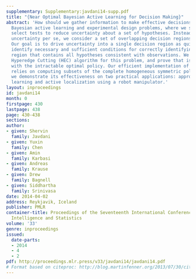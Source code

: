 ```yaml
---
supplementary: Supplementary:javdani14-supp.pdf
title: "{Near Optimal Bayesian Active Learning for Decision Making}"
abstract: 'How should we gather information to make effective decisions? We address
  Bayesian active learning and experimental design problems, where we sequentially
  select tests to reduce uncertainty about a set of hypotheses. Instead of minimizing
  uncertainty per se, we consider a set of overlapping decision regions of these hypotheses.
  Our goal is to drive uncertainty into a single decision region as quickly as possible.     We
  identify necessary and sufficient conditions for correctly identifying a decision
  region that contains all hypotheses consistent with observations. We develop a novel
  Hyperedge Cutting (HEC) algorithm for this problem, and prove that is competitive
  with the intractable optimal policy. Our efficient implementation of the algorithm
  relies on computing subsets of the complete homogeneous symmetric polynomials. Finally,
  we demonstrate its effectiveness on two practical applications: approximate comparison-based
  learning and active localization using a robot manipulator.'
layout: inproceedings
id: javdani14
month: 0
firstpage: 430
lastpage: 438
page: 430-438
sections: 
author:
- given: Shervin
  family: Javdani
- given: Yuxin
  family: Chen
- given: Amin
  family: Karbasi
- given: Andreas
  family: Krause
- given: Drew
  family: Bagnell
- given: Siddhartha
  family: Srinivasa
date: 2014-04-02
address: Reykjavik, Iceland
publisher: PMLR
container-title: Proceedings of the Seventeenth International Conference on Artificial
  Intelligence and Statistics
volume: '33'
genre: inproceedings
issued:
  date-parts:
  - 2014
  - 4
  - 2
pdf: http://proceedings.mlr.press/v33/javdani14/javdani14.pdf
# Format based on citeproc: http://blog.martinfenner.org/2013/07/30/citeproc-yaml-for-bibliographies/
---
```

